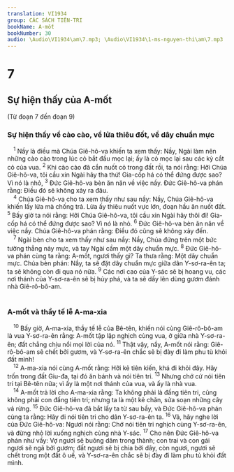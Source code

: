 ```yaml
---
translation: VI1934
group: CÁC SÁCH TIÊN-TRI
bookName: A-mốt 
bookNumber: 30
audio: \Audio\VI1934\am\7.mp3; \Audio\VI1934\1-ms-nguyen-thi\am\7.mp3
---
```


<div class="title"><h1>7</h1><h2>Sự hiện thấy của A-mốt</h2><p>(Từ đoạn 7 đến đoạn 9)</p><h3>Sự hiện thấy về cào cào, về lửa thiêu đốt, về dây chuẩn mực</h3></div>
<span class="verse am_7_1"> <sup>1</sup> Nầy là điều mà Chúa Giê-hô-va khiến ta xem thấy: Nầy, Ngài làm nên những cào cào trong lúc cỏ bắt đầu mọc lại; ấy là cỏ mọc lại sau các kỳ cắt cỏ của vua. </span>
<span class="verse am_7_2"><sup>2</sup> Khi cào cào đã cắn nuốt cỏ trong đất rồi, ta nói rằng: Hỡi Chúa Giê-hô-va, tôi cầu xin Ngài hãy tha thứ! Gia-cốp há có thể đứng được sao? Vì nó là nhỏ, </span>
<span class="verse am_7_3"><sup>3</sup> Đức Giê-hô-va bèn ăn năn về việc nầy. Đức Giê-hô-va phán rằng: Điều đó sẽ không xảy ra đâu. <br/></span>
<span class="verse am_7_4"> <sup>4</sup> Chúa Giê-hô-va cho ta xem thấy như sau nầy: Nầy, Chúa Giê-hô-va khiến lấy lửa mà chống trả. Lửa ấy thiêu nuốt vực lớn, đoạn hầu ăn nuốt đất. </span>
<span class="verse am_7_5"><sup>5</sup> Bấy giờ ta nói rằng: Hỡi Chúa Giê-hô-va, tôi cầu xin Ngài hãy thôi đi! Gia-cốp há có thể đứng được sao? Vì nó là nhỏ. </span>
<span class="verse am_7_6"><sup>6</sup> Đức Giê-hô-va bèn ăn năn về việc nầy. Chúa Giê-hô-va phán rằng: Điều đó cũng sẽ không xảy đến. <br/></span>
<span class="verse am_7_7"> <sup>7</sup> Ngài bèn cho ta xem thấy như sau nầy: Nầy, Chúa đứng trên một bức tường thẳng nảy mực, và tay Ngài cầm một dây chuẩn mực. </span>
<span class="verse am_7_8"><sup>8</sup> Đức Giê-hô-va phán cùng ta rằng: A-mốt, ngươi thấy gì? Ta thưa rằng: Một dây chuẩn mực. Chúa bèn phán: Nầy, ta sẽ đặt dây chuẩn mực giữa dân Y-sơ-ra-ên ta; ta sẽ không còn đi qua nó nữa. </span>
<span class="verse am_7_9"><sup>9</sup> Các nơi cao của Y-sác sẽ bị hoang vu, các nơi thánh của Y-sơ-ra-ên sẽ bị hủy phá, và ta sẽ dấy lên dùng gươm đánh nhà Giê-rô-bô-am. <br/>  <br/></span>
<div class="title"><h3>A-mốt và thầy tế lễ A-ma-xia</h3></div>
<span class="verse am_7_10"> <sup>10</sup> Bấy giờ, A-ma-xia, thầy tế lễ của Bê-tên, khiến nói cùng Giê-rô-bô-am là vua Y-sơ-ra-ên rằng: A-mốt tập lập nghịch cùng vua, ở giữa nhà Y-sơ-ra-ên; đất chẳng chịu nổi mọi lời của nó. </span>
<span class="verse am_7_11"><sup>11</sup> Thật vậy, nầy, A-mốt nói rằng: Giê-rô-bô-am sẽ chết bởi gươm, và Y-sơ-ra-ên chắc sẽ bị đày đi làm phu tù khỏi đất mình! <br/></span>
<span class="verse am_7_12"> <sup>12</sup> A-ma-xia nói cùng A-mốt rằng: Hỡi kẻ tiên kiến, khá đi khỏi đây. Hãy trốn trong đất Giu-đa, tại đó ăn bánh và nói tiên tri. </span>
<span class="verse am_7_13"><sup>13</sup> Nhưng chớ cứ nói tiên tri tại Bê-tên nữa; vì ấy là một nơi thánh của vua, và ấy là nhà vua. <br/></span>
<span class="verse am_7_14"> <sup>14</sup> A-mốt trả lời cho A-ma-xia rằng: Ta không phải là đấng tiên tri, cũng không phải con đấng tiên tri; nhưng ta là một kẻ chăn, sửa soạn những cây vả rừng. </span>
<span class="verse am_7_15"><sup>15</sup> Đức Giê-hô-va đã bắt lấy ta từ sau bầy, và Đức Giê-hô-va phán cùng ta rằng: Hãy đi nói tiên tri cho dân Y-sơ-ra-ên ta. </span>
<span class="verse am_7_16"><sup>16</sup> Vả, hãy nghe lời của Đức Giê-hô-va: Ngươi nói rằng: Chớ nói tiên tri nghịch cùng Y-sơ-ra-ên, và đừng nhỏ lời xuống nghịch cùng nhà Y-sác. </span>
<span class="verse am_7_17"><sup>17</sup> Cho nên Đức Giê-hô-va phán như vầy: Vợ ngươi sẽ buông dâm trong thành; con trai và con gái ngươi sẽ ngã bởi gươm; đất ngươi sẽ bị chia bởi dây, còn ngươi, ngươi sẽ chết trong một đất ô uế, và Y-sơ-ra-ên chắc sẽ bị đày đi làm phu tù khỏi đất mình. <br/></span>
